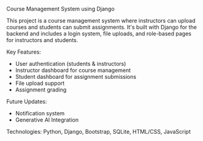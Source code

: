 Course Management System using Django

This project is a course management system where instructors can upload courses and students can submit assignments. It's built with Django for the backend and includes a login system, file uploads, and role-based pages for instructors and students.

Key Features:
- User authentication (students & instructors)
- Instructor dashboard for course management
- Student dashboard for assignment submissions
- File upload support
- Assignment grading


Future Updates:
- Notification system
- Generative AI Integration

Technologies: Python, Django, Bootstrap, SQLite, HTML/CSS, JavaScript
